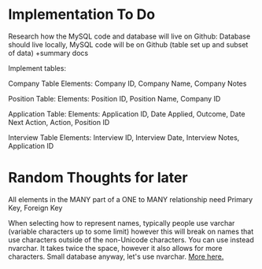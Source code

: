 # Implementation To Do

Research how the MySQL code and database will live on Github:
    Database should live locally, MySQL code will be on Github (table set up and subset of data) +summary docs

Implement tables:

Company Table
Elements: Company ID, Company Name, Company Notes

Position Table:
Elements: Position ID, Position Name, Company ID

Application Table:
Elements: Application ID, Date Applied, Outcome, Date Next Action, Action, Position ID

Interview Table
Elements: Interview ID, Interview Date, Interview Notes, Application ID

# Random Thoughts for later

All elements in the MANY part of a ONE to MANY relationship need Primary Key, Foreign Key

When selecting how to represent names, typically people use varchar (variable characters up to some limit) however this will break on names that use characters outside of the non-Unicode characters. You can use instead nvarchar. It takes twice the space, however it also allows for more characters. Small database anyway, let's use nvarchar. [More here. ](https://stackoverflow.com/questions/144283/what-is-the-difference-between-varchar-and-nvarchar)

